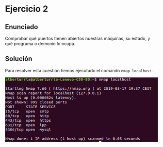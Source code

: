 # Ejercicio 2

## Enunciado

Comprobar qué puertos tienen abiertos nuestras máquinas, su estado, y qué programa o demonio lo ocupa.

## Solución

Para resolver esta cuestión hemos ejecutado el comando `nmap localhost`.

![Puestos abiertos](./assets/puertos.png)